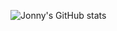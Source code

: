 ![Jonny's GitHub stats](https://github-readme-stats.vercel.app/api?username=JonnyBoy2000&show_icons=true)
